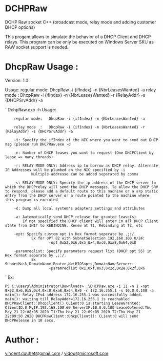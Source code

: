 # DCHPRaw
DCHP Raw socket C++ (broadcast mode, relay mode and adding customer DHCP options)

This progam allows to simulate the behavior of a DHCP Client and DHCP relays. 
This program can be only be executed on Windows Server SKU as RAW socket support is needed.

# DhcpRaw Usage :

Version: 1.0

Usage:  regular mode:   DhcpRaw -i {ifIndex} -n {NbrLeasesWanted} -a
        relay mode  :   DhcpRaw -i {ifIndex} -n {NbrLeasesWanted} -r {RelayAddr} -s {DHCPSrvAddr} -a

`
DchpRaw.exe -h
Usage:  
        
        regular mode:   DhcpRaw -i {ifIndex} -n {NbrLeasesWanted} -a

        relay mode  :   DhcpRaw -i {ifIndex} -n {NbrLeasesWanted} -r {RelayAddr} -s {DHCPSrvAddr} -a

        -i: Specify the ifIndex of the NIC where you want to send out DHCP msg (please run DHCPRaw.exe -d

        -n: Number of DHCP leases you want to request (One DHCPClient by lease => many threads)

        -r: RELAY MODE ONLY: Address ip to borrow as DHCP relay. Alternate IP Addresses will be plumbed on the NIC specified by -i
                Multiple addresse can be added separated by comma

        -s: RELAY MODE ONLY: Specify the ip address of the DHCP server to which the DHCPrelay will send the DHCP messages. To allow the DHCP SRV to respond, please add a default route to this machine or a arp static entry from the DHCP server or a route pointed to the machine where this program is executed

        -d: Dump all local system's adapters settings and attributes

        -a: Automatically send DHCP release for granted lease(s)
            If not specified the DHCP client will enter in all DHCP Client state from INIT to REBINDING. Renew at T1, Rebinding at T2, etc

        -opt: Specify custom opt in Hex format seperate by ,;:/
                Ex for OPT 82 with SubnetSelection 192.168.100.0/24:
                        -opt 0x52,0x6,0x5,0x4,0xc0,0xa8,0x64,0x0

        -paramreqlist: Specify paramaters request list (DHCP opt 55) in Hex format separate by ,;:/.
                Ex SubnetMask,DomainName,Router,NetBIOSopts,DomainNameServer::
                        -paramreqlist 0x1,0xf,0x3,0x2c,0x2e,0x2f,0x6
`
Ex: 

`
PS C:\Users\Administrator\Downloads> .\DHCPRaw.exe -i 11 -n 1 -opt 0x52,0x6,0x5,0x4,0xc0,0xa8,0x64,0x0 -r 172.16.255.1 -s 10.0.0.100 -a
main(): Relay IPv4 address 172.16.255.1 was successfully added.
main(): waiting till RelayAddr=172.16.255.1 is reachabled
DHCPRawClient::DhcpClient() CLient:0 is starting
LeaseGranted:
        ClientID:0
        MyIP:192.168.100.60
        ServerIP:10.0.0.100
        LeaseObtened:Thu May 21 22:08:05 2020
        T1:Thu May 21 22:09:05 2020
        T2:Thu May 21 22:09:50 2020
DHCPRawClient::DhcpClient(): CLient:0 will send DHCPRelease in 10 secs.
`
 # Author : 
 vincent.douhet@gmail.com / vidou@microsoft.com
